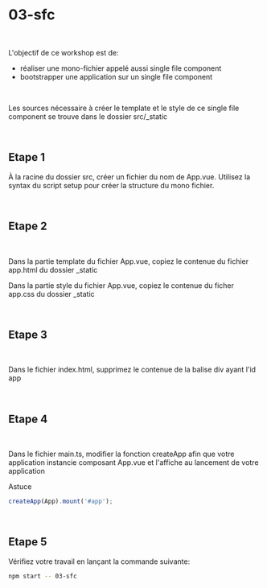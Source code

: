 # 03-sfc

<br/>

L'objectif de ce workshop est de:
- réaliser une mono-fichier appelé aussi single file component
- bootstrapper une application sur un single file component

<br/>

Les sources nécessaire à créer le template et le style  de ce single file component se trouve dans le dossier src/_static

<br/>

## Etape 1

À la racine du dossier src, créer un fichier du nom de App.vue. Utilisez la syntax du script setup pour créer la structure du mono fichier.

<br/>

## Etape 2

<br/>

Dans la partie template du fichier App.vue, copiez le contenue du fichier app.html du dossier _static

Dans la partie style du fichier App.vue, copiez le contenue du ficher app.css du dossier _static

<br/>

## Etape 3

<br/>

Dans le fichier index.html, supprimez le contenue de la balise div ayant l'id app

<br/>

## Etape 4

<br/>

Dans le fichier main.ts, modifier la fonction createApp afin que votre application instancie composant App.vue et l'affiche au lancement de votre application

Astuce 

```typescript
createApp(App).mount('#app');
```

<br/>

## Etape 5

Vérifiez votre travail en lançant la commande suivante:

```bash
npm start -- 03-sfc
```

